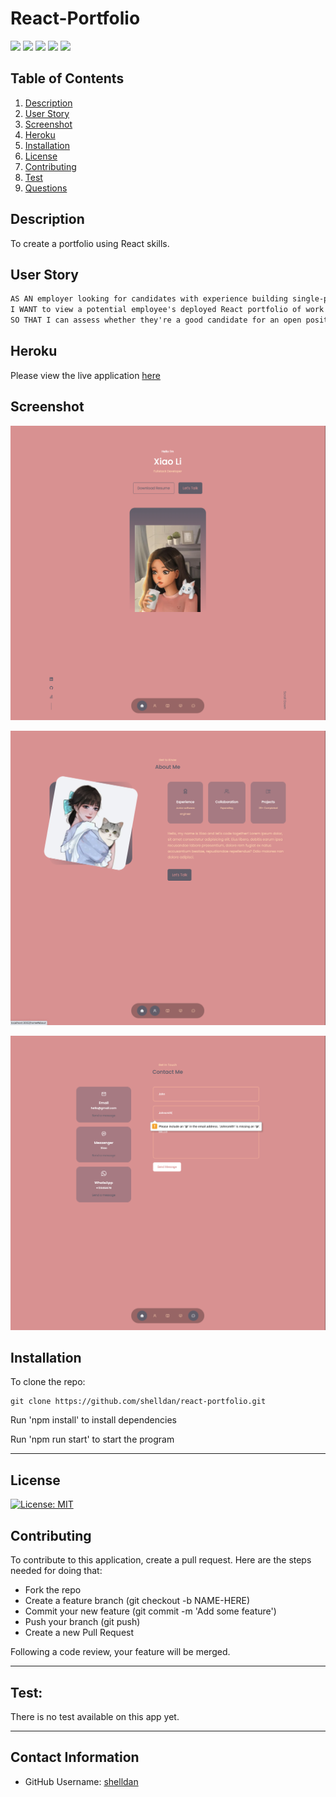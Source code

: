 # React-Portfolio 

<p> 
    <img src="https://img.shields.io/badge/-JavaScript-purple" />
    <img src="https://img.shields.io/badge/-Node-green" />
    <img src="https://img.shields.io/badge/-Express.js-blue" />
    <img src="https://img.shields.io/badge/-Mongoose-yellow" />
    <img src="https://img.shields.io/badge/-React-red" />
</p>


## Table of Contents
1. [Description](#description)
2. [User Story](#user-story)
3. [Screenshot](#screenshot)
4. [Heroku](#heroku)
5. [Installation](#installation)
6. [License](#license)
7. [Contributing](#contributing)
8. [Test](#test)
9. [Questions](#contact-information)

## Description
To create a portfolio using React skills. 

## User Story
```md
AS AN employer looking for candidates with experience building single-page applications
I WANT to view a potential employee's deployed React portfolio of work samples
SO THAT I can assess whether they're a good candidate for an open position
```

## Heroku
Please view the live application [here]()

## Screenshot
![](assets/images/screenshot%201.png)

![](assets/images/screenshot%202.png)

![](assets/images/screenshot%203.png)

## Installation
To clone the repo:
```
git clone https://github.com/shelldan/react-portfolio.git
``` 
Run 'npm install' to install dependencies

Run 'npm run start' to start the program

---

## License
[![License: MIT](https://img.shields.io/badge/License-MIT-blue.svg)](https://opensource.org/licenses/MIT) 

## Contributing 
To contribute to this application, create a pull request.
Here are the steps needed for doing that:
- Fork the repo
- Create a feature branch (git checkout -b NAME-HERE)
- Commit your new feature (git commit -m 'Add some feature')
- Push your branch (git push)
- Create a new Pull Request

Following a code review, your feature will be merged.

---

## Test:
There is no test available on this app yet. 

---

## Contact Information
* GitHub Username: [shelldan](https://github.com/shelldan)
